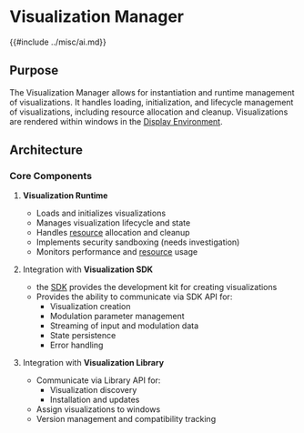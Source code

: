# Visualization Manager
{{#include ../misc/ai.md}}
## Purpose
The Visualization Manager allows for instantiation and runtime management of visualizations. It handles loading, initialization, and lifecycle management of visualizations, including resource allocation and cleanup. Visualizations are rendered within windows in the [Display Environment](./environment_editor).
## Architecture
### Core Components
1. **Visualization Runtime**
    - Loads and initializes visualizations
    - Manages visualization lifecycle and state
    - Handles [resource](resource.md) allocation and cleanup
    - Implements security sandboxing (needs investigation)
    - Monitors performance and [resource](resource.md) usage

2. Integration with **Visualization SDK**
    - the [SDK](visualization_sdk.md) provides the development kit for creating visualizations
    - Provides the ability to communicate via SDK API for:
        - Visualization creation
        - Modulation parameter management
        - Streaming of input and modulation data
        - State persistence
        - Error handling

3. Integration with **Visualization Library**
    - Communicate via Library API for:
        - Visualization discovery
        - Installation and updates
    - Assign visualizations to windows
    - Version management and compatibility tracking
